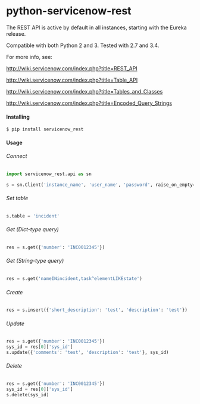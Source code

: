 # python-servicenow-rest

The REST API is active by default in all instances, starting with the Eureka release.

Compatible with both Python 2 and 3. Tested with 2.7 and 3.4.

For more info, see:

http://wiki.servicenow.com/index.php?title=REST_API

http://wiki.servicenow.com/index.php?title=Table_API

http://wiki.servicenow.com/index.php?title=Tables_and_Classes

http://wiki.servicenow.com/index.php?title=Encoded_Query_Strings

#### Installing
```
$ pip install servicenow_rest
```


#### Usage

###### Connect

```python
import servicenow_rest.api as sn

s = sn.Client('instance_name', 'user_name', 'password', raise_on_empty=True)
```

###### Set table
```python
s.table = 'incident'
```

###### Get (Dict-type query)
```python
res = s.get({'number': 'INC0012345'})
```

###### Get (String-type query)
```python
res = s.get('nameINincident,task^elementLIKEstate')
```

###### Create

```python
res = s.insert({'short_description': 'test', 'description': 'test'})
```

###### Update

```python
res = s.get({'number': 'INC0012345'})
sys_id = res[0]['sys_id']
s.update({'comments': 'test', 'description': 'test'}, sys_id)
```

###### Delete

```python
res = s.get({'number': 'INC0012345'})
sys_id = res[0]['sys_id']
s.delete(sys_id)
```




